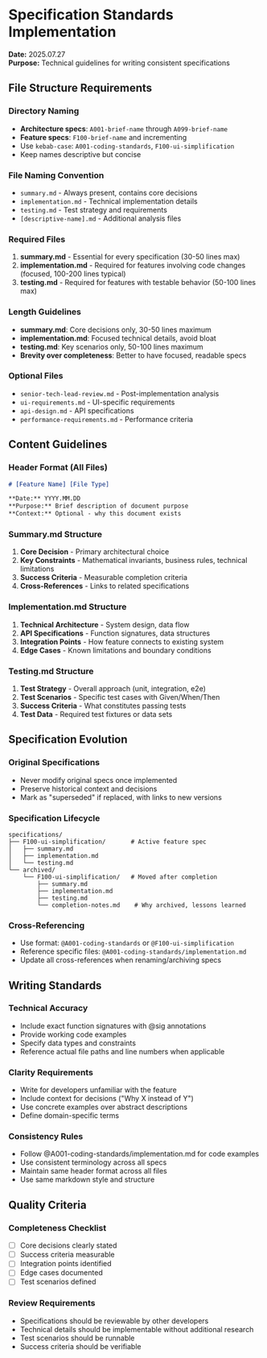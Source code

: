 # Specification Standards Implementation

**Date:** 2025.07.27  
**Purpose:** Technical guidelines for writing consistent specifications

## File Structure Requirements

### **Directory Naming**
- **Architecture specs**: `A001-brief-name` through `A099-brief-name`
- **Feature specs**: `F100-brief-name` and incrementing  
- Use `kebab-case`: `A001-coding-standards`, `F100-ui-simplification`
- Keep names descriptive but concise

### **File Naming Convention**
- `summary.md` - Always present, contains core decisions
- `implementation.md` - Technical implementation details
- `testing.md` - Test strategy and requirements
- `[descriptive-name].md` - Additional analysis files

### **Required Files**
1. **summary.md** - Essential for every specification (30-50 lines max)
2. **implementation.md** - Required for features involving code changes (focused, 100-200 lines typical)
3. **testing.md** - Required for features with testable behavior (50-100 lines max)

### **Length Guidelines**
- **summary.md**: Core decisions only, 30-50 lines maximum
- **implementation.md**: Focused technical details, avoid bloat
- **testing.md**: Key scenarios only, 50-100 lines maximum  
- **Brevity over completeness**: Better to have focused, readable specs

### **Optional Files**
- `senior-tech-lead-review.md` - Post-implementation analysis
- `ui-requirements.md` - UI-specific requirements
- `api-design.md` - API specifications
- `performance-requirements.md` - Performance criteria

## Content Guidelines

### **Header Format (All Files)**
```markdown
# [Feature Name] [File Type]

**Date:** YYYY.MM.DD  
**Purpose:** Brief description of document purpose
**Context:** Optional - why this document exists
```

### **Summary.md Structure**
1. **Core Decision** - Primary architectural choice
2. **Key Constraints** - Mathematical invariants, business rules, technical limitations
3. **Success Criteria** - Measurable completion criteria
4. **Cross-References** - Links to related specifications

### **Implementation.md Structure**
1. **Technical Architecture** - System design, data flow
2. **API Specifications** - Function signatures, data structures
3. **Integration Points** - How feature connects to existing system
4. **Edge Cases** - Known limitations and boundary conditions

### **Testing.md Structure**
1. **Test Strategy** - Overall approach (unit, integration, e2e)
2. **Test Scenarios** - Specific test cases with Given/When/Then
3. **Success Criteria** - What constitutes passing tests
4. **Test Data** - Required test fixtures or data sets

## Specification Evolution

### **Original Specifications**
- Never modify original specs once implemented
- Preserve historical context and decisions
- Mark as "superseded" if replaced, with links to new versions

### **Specification Lifecycle**
```
specifications/
├── F100-ui-simplification/       # Active feature spec
│   ├── summary.md
│   ├── implementation.md
│   └── testing.md
└── archived/
    └── F100-ui-simplification/   # Moved after completion
        ├── summary.md
        ├── implementation.md
        ├── testing.md
        └── completion-notes.md    # Why archived, lessons learned
```

### **Cross-Referencing**
- Use format: `@A001-coding-standards` or `@F100-ui-simplification`
- Reference specific files: `@A001-coding-standards/implementation.md`
- Update all cross-references when renaming/archiving specs

## Writing Standards

### **Technical Accuracy**
- Include exact function signatures with @sig annotations
- Provide working code examples
- Specify data types and constraints
- Reference actual file paths and line numbers when applicable

### **Clarity Requirements**
- Write for developers unfamiliar with the feature
- Include context for decisions ("Why X instead of Y")
- Use concrete examples over abstract descriptions
- Define domain-specific terms

### **Consistency Rules**
- Follow @A001-coding-standards/implementation.md for code examples
- Use consistent terminology across all specs
- Maintain same header format across all files
- Use same markdown style and structure

## Quality Criteria

### **Completeness Checklist**
- [ ] Core decisions clearly stated
- [ ] Success criteria measurable
- [ ] Integration points identified
- [ ] Edge cases documented
- [ ] Test scenarios defined

### **Review Requirements**
- Specifications should be reviewable by other developers
- Technical details should be implementable without additional research
- Test scenarios should be runnable
- Success criteria should be verifiable